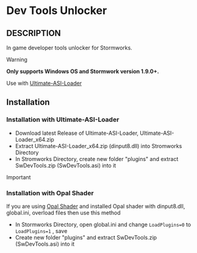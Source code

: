 # Dev Tools Unlocker
## DESCRIPTION
In game developer tools unlocker for Stormworks.
> [!WARNING]
>**Only supports Windows OS and Stormwork version 1.9.0+.**

Use with [Ultimate-ASI-Loader](https://github.com/ThirteenAG/Ultimate-ASI-Loader)
## Installation 
### Installation with Ultimate-ASI-Loader
* Download latest Release of Ultimate-ASI-Loader, Ultimate-ASI-Loader_x64.zip
* Extract Ultimate-ASI-Loader_x64.zip (dinput8.dll) into Stromworks Directory
* In Stromworks Directory, create new folder "plugins" and extract SwDevTools.zip (SwDevTools.asi) into it

> [!IMPORTANT]
>### Installation with Opal Shader
>If you are using [Opal Shader](https://www.nexusmods.com/stormworksbuildandrescue/mods/68) and installed Opal shader with dinput8.dll, global.ini, overload files then use this method
>* In Stormworks Directory, open global.ini and change `LoadPlugins=0` to `LoadPlugins=1` , save
>* Create new folder "plugins" and extract SwDevTools.zip (SwDevTools.asi) into it
